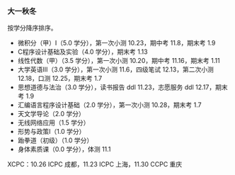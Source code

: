### 大一秋冬

按学分降序排序。

- 微积分（甲）Ⅰ（5.0 学分），第一次小测 10.23，期中考 11.8，期末考 1.9
- C程序设计基础及实验（4.0 学分），期末考 1.13
- 线性代数（甲）（3.5 学分），第一次小测 10.20，期中考 11.16，期末考 1.11
- 大学英语Ⅲ（3.0 学分），第一次小测 11.6，四级笔试 12.13，第二次小测 12.18，口测 12.25，期末考 1.7
- 思想道德与法治（3.0 学分），读书报告 ddl 11.23，志愿服务 ddl 12.17，期末考 1.9
- 汇编语言程序设计基础（2.0 学分），第一次小测 10.28，期末考 1.7
- 天文学导论（2.0 学分）
- 无线网络应用（1.5 学分）
- 形势与政策Ⅰ（1.0 学分）
- 跆拳道（初级）（1.0 学分）
- 身体素质课（0.0 学分），体测 11.1

XCPC：10.26 ICPC 成都，11.23 ICPC 上海，11.30 CCPC 重庆